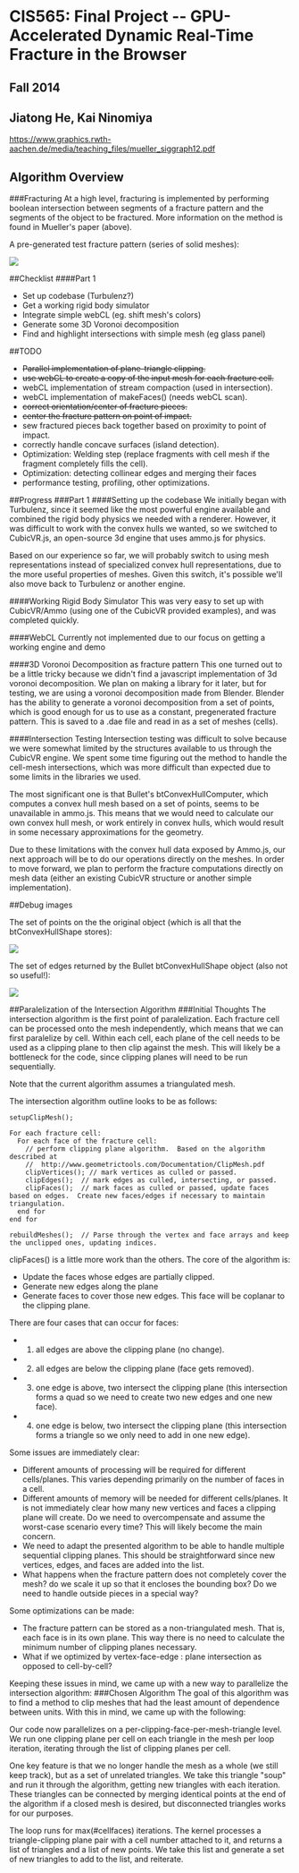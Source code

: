 CIS565: Final Project -- GPU-Accelerated Dynamic Real-Time Fracture in the Browser
===========
Fall 2014
-----------
Jiatong He, Kai Ninomiya
-----------
https://www.graphics.rwth-aachen.de/media/teaching_files/mueller_siggraph12.pdf

Algorithm Overview
-----------------
###Fracturing
At a high level, fracturing is implemented by performing boolean intersection
between segments of a fracture pattern and the segments of the object to be
fractured. More information on the method is found in Mueller's paper (above).

A pre-generated test fracture pattern (series of solid meshes):

![](img/fracturepattern.png)

##Checklist
####Part 1
* Set up codebase (Turbulenz?)
* Get a working rigid body simulator
* Integrate simple webCL (eg. shift mesh's colors)
* Generate some 3D Voronoi decomposition
* Find and highlight intersections with simple mesh (eg glass panel)

##TODO
* ~~Parallel implementation of plane-triangle clipping.~~
* ~~use webCL to create a copy of the input mesh for each fracture cell.~~
* webCL implementation of stream compaction (used in intersection).
* webCL implementation of makeFaces() (needs webCL scan).
* ~~correct orientation/center of fracture pieces.~~
* ~~center the fracture pattern on point of impact.~~
* sew fractured pieces back together based on proximity to point of impact.
* correctly handle concave surfaces (island detection).
* Optimization: Welding step (replace fragments with cell mesh if the fragment completely fills the cell).
* Optimization: detecting collinear edges and merging their faces
* performance testing, profiling, other optimizations.

##Progress
###Part 1
####Setting up the codebase
We initially began with Turbulenz, since it seemed like the most powerful engine available and combined the rigid body physics we needed with a renderer.  However, it was difficult to work with the convex hulls we wanted, so we switched to CubicVR.js, an open-source 3d engine that uses ammo.js for physics.

Based on our experience so far, we will probably switch to using mesh
representations instead of specialized convex hull representations, due to the
more useful properties of meshes. Given this switch, it's possible we'll also
move back to Turbulenz or another engine.

####Working Rigid Body Simulator
This was very easy to set up with CubicVR/Ammo (using one of the CubicVR
provided examples), and was completed quickly.

####WebCL
Currently not implemented due to our focus on getting a working engine and demo

####3D Voronoi Decomposition as fracture pattern
This one turned out to be a little tricky because we didn't find a javascript implementation of 3d voronoi decomposition.  We plan on making a library for it later, but for testing, we are using a voronoi decomposition made from Blender.  Blender has the ability to generate a voronoi decomposition from a set of points, which is good enough for us to use as a constant, pregenerated fracture pattern.  This is saved to a .dae file and read in as a set of meshes (cells).

####Intersection Testing
Intersection testing was difficult to solve because we were somewhat limited by the structures available to us through the CubicVR engine.  We spent some time figuring out the method to handle the cell-mesh intersections, which was more difficult than expected due to some limits in the libraries we used.

The most significant one is that Bullet's btConvexHullComputer, which computes a convex hull mesh based on a set of points, seems to be unavailable in ammo.js.
This means that we would need to calculate our own convex hull mesh, or work entirely in convex hulls, which would result in some necessary approximations for the geometry.

Due to these limitations with the convex hull data exposed by Ammo.js, our next
approach will be to do our operations directly on the meshes. In order to move
forward, we plan to perform the fracture computations directly on mesh data
(either an existing CubicVR structure or another simple implementation).

##Debug images

The set of points on the the original object
(which is all that the btConvexHullShape stores):

![](img/hullpoints.png)

The set of edges returned by the Bullet btConvexHullShape object
(also not so useful!):

![](img/hulledges.png)

##Paralelization of the Intersection Algorithm
###Initial Thoughts
The intersection algorithm is the first point of paralelization. Each fracture cell can be processed onto the mesh independently, which means that we can first paralelize by cell.  Within each cell, each plane of the cell needs to be used as a clipping plane to then clip against the mesh. This will likely be a bottleneck for the code, since clipping planes will need to be run sequentially.

Note that the current algorithm assumes a triangulated mesh.

The intersection algorithm outline looks to be as follows:

```
setupClipMesh();

For each fracture cell:
  For each face of the fracture cell:
    // perform clipping plane algorithm.  Based on the algorithm described at
    //  http://www.geometrictools.com/Documentation/ClipMesh.pdf
    clipVertices(); // mark vertices as culled or passed.
    clipEdges();  // mark edges as culled, intersecting, or passed.
    clipFaces();  // mark faces as culled or passed, update faces based on edges.  Create new faces/edges if necessary to maintain triangulation.
  end for
end for

rebuildMeshes();  // Parse through the vertex and face arrays and keep the unclipped ones, updating indices.
```

clipFaces() is a little more work than the others.  The core of the algorithm is:
* Update the faces whose edges are partially clipped.
* Generate new edges along the plane
* Generate faces to cover those new edges.  This face will be coplanar to the clipping plane.

There are four cases that can occur for faces:
* 1. all edges are above the clipping plane (no change).
* 2. all edges are below the clipping plane (face gets removed).
* 3. one edge is above, two intersect the clipping plane (this intersection forms a quad so we need to create two new edges and one new face).
* 4. one edge is below, two intersect the clipping plane (this intersection forms a triangle so we only need to add in one new edge).

Some issues are immediately clear:
* Different amounts of processing will be required for different cells/planes.  This varies depending primarily on the number of faces in a cell.
* Different amounts of memory will be needed for different cells/planes.  It is not immediately clear how many new vertices and faces a clipping plane will create.  Do we need to overcompensate and assume the worst-case scenario every time?  This will likely become the main concern.
* We need to adapt the presented algorithm to be able to handle multiple sequential clipping planes.  This should be straightforward since new vertices, edges, and faces are added into the list.
* What happens when the fracture pattern does not completely cover the mesh?  do we scale it up so that it encloses the bounding box?  Do we need to handle outside pieces in a special way?

Some optimizations can be made:
* The fracture pattern can be stored as a non-triangulated mesh.  That is, each face is in its own plane.  This way there is no need to calculate the minimum number of clipping planes necessary.
* What if we optimized by vertex-face-edge : plane intersection as opposed to cell-by-cell?

Keeping these issues in mind, we came up with a new way to parallelize the intersection algorithm:
###Chosen Algorithm
The goal of this algorithm was to find a method to clip meshes that had the least amount of dependence between units.  With this in mind, we came up with the following:

Our code now parallelizes on a per-clipping-face-per-mesh-triangle level.  We run one clipping plane per cell on each triangle in the mesh per loop iteration, iterating through the list of clipping planes per cell.

One key feature is that we no longer handle the mesh as a whole (we still keep track), but as a set of unrelated triangles.  We take this triangle "soup" and run it through the algorithm, getting new triangles with each iteration.  These triangles can be connected by merging identical points at the end of the algorithm if a closed mesh is desired, but disconnected triangles works for our purposes.

The loop runs for max(#cellfaces) iterations.  The kernel processes a triangle-clipping plane pair with a cell number attached to it, and returns a list of triangles and a list of new points.  We take this list and generate a set of new triangles to add to the list, and reiterate.
